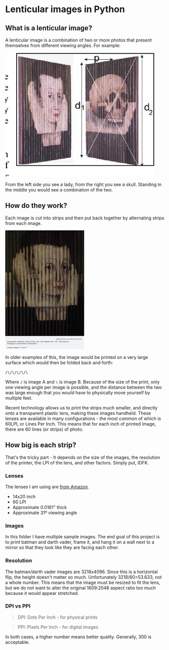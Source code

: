 # Lenticular images in Python

## What is a lenticular image?
A lenticular image is a combination of two or more photos that present themselves from different viewing angles. For example:

![](example.png)

From the left side you see a lady, from the right you see a skull. Standing in the middle you would see a combination of the two.

## How do they work?
Each image is cut into strips and then put back together by alternating strips from each image.

![](example.jpg)

In older examples of this, the image would be printed on a very large surface which would then be folded back and forth:
```
/\/\/\/\/\
```
Where `/` is image A and `\` is image B. Because of the size of the print, only one viewing angle per image is possible, and the distance between the two was large enough that you would have to physically move yourself by multiple feet.

Recent technology allows us to print the strips much smaller, and directly onto a transparent plastic lens, making these images handheld. These lenses are available in many configurations - the most common of which is 60LPI, or Lines Per Inch. This means that for each inch of printed image, there are 60 lines (or strips) of photo.

## How big is each strip?

That's the tricky part - It depends on the size of the images, the resolution of the printer, the LPI of the lens, and other factors. Simply put, IDFK.


### Lenses

The lenses I am using are [from Amazon](https://www.amazon.com/gp/product/B01NBAHTBN).

* 14x20 inch
* 60 LPI
* Approximate 0.0161" thick
* Approximate 31º viewing angle

### Images
In this folder I have multiple sample images. The end goal of this project is to print batman and darth vader, frame it, and hang it on a wall next to a mirror so that they look like they are facing each other.

### Resolution
The batman/darth vader images are 3218x4096. Since this is a horizontal flip, the height doesn't matter so much. Unfortunately 3218/60=53.633, not a whole number. This means that the image must be resized to fit the lens, but we do not want to alter the original 1609:2048 aspect ratio too much because it would appear stretched.

### DPI vs PPI
> DPI: Dots Per Inch - for physical prints

> PPI: Pixels Per Inch - for digital images

In both cases, a higher number means better quality. Generally, 300 is acceptable.